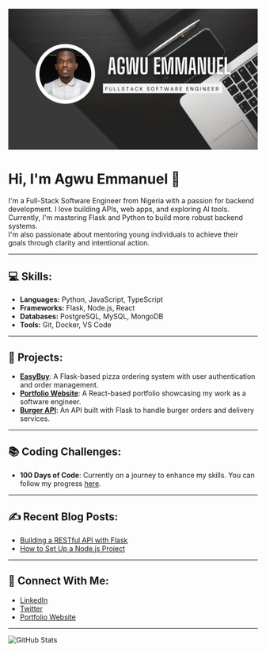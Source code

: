 ![Banner](https://github.com/emmaagwu/emmaagwu/blob/master/banner.png)

# Hi, I'm Agwu Emmanuel 👋

I'm a Full-Stack Software Engineer from Nigeria with a passion for backend development. I love building APIs, web apps, and exploring AI tools. Currently, I'm mastering Flask and Python to build more robust backend systems.  
I'm also passionate about mentoring young individuals to achieve their goals through clarity and intentional action.

---

## 💻 Skills:
- **Languages:** Python, JavaScript, TypeScript
- **Frameworks:** Flask, Node.js, React
- **Databases:** PostgreSQL, MySQL, MongoDB
- **Tools:** Git, Docker, VS Code

---

## 🚀 Projects:
- **[EasyBuy](https://emmaagwu.github.io/Ecommerce_HTML_CSS_JS/)**: A Flask-based pizza ordering system with user authentication and order management.
- **[Portfolio Website](https://emmaagwu.github.io/portfolio/)**: A React-based portfolio showcasing my work as a software engineer.
- **[Burger API](https://github.com/username/burger-api)**: An API built with Flask to handle burger orders and delivery services.

---

## 📚 Coding Challenges:
- **100 Days of Code**: Currently on a journey to enhance my skills. You can follow my progress [here](https://github.com/username/100-days-of-code).

---

## ✍️ Recent Blog Posts:
- [Building a RESTful API with Flask](https://medium.com/@username/building-a-restful-api-with-flask)
- [How to Set Up a Node.js Project](https://medium.com/@username/how-to-set-up-a-node-js-project)

---

## 🤝 Connect With Me:
- [LinkedIn](https://www.linkedin.com/in/emmaagwu)
- [Twitter](https://twitter.com/nkumagwu)
- [Portfolio Website](https://www.agwuemmanuel.dev)

---

![GitHub Stats](https://github-readme-stats.vercel.app/api?username=emmaagwu&show_icons=true&theme=radical)

